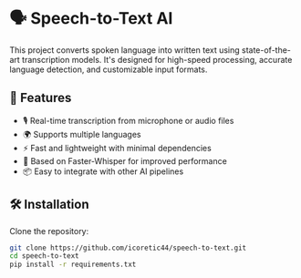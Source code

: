 # 🗣️ Speech-to-Text AI

This project converts spoken language into written text using state-of-the-art transcription models. It's designed for high-speed processing, accurate language detection, and customizable input formats.

## 🚀 Features

- 🎙️ Real-time transcription from microphone or audio files
- 🌍 Supports multiple languages
- ⚡ Fast and lightweight with minimal dependencies
- 🧠 Based on Faster-Whisper for improved performance
- 📦 Easy to integrate with other AI pipelines

## 🛠️ Installation

Clone the repository:

```bash
git clone https://github.com/icoretic44/speech-to-text.git
cd speech-to-text
pip install -r requirements.txt
